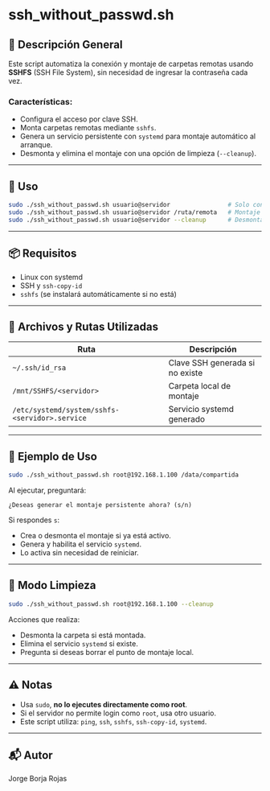 # ssh_without_passwd.sh

## 📄 Descripción General

Este script automatiza la conexión y montaje de carpetas remotas usando **SSHFS** (SSH File System), sin necesidad de ingresar la contraseña cada vez.

### Características:

- Configura el acceso por clave SSH.
- Monta carpetas remotas mediante `sshfs`.
- Genera un servicio persistente con `systemd` para montaje automático al arranque.
- Desmonta y elimina el montaje con una opción de limpieza (`--cleanup`).

---

## 🚀 Uso

```bash
sudo ./ssh_without_passwd.sh usuario@servidor                # Solo conexión SSH
sudo ./ssh_without_passwd.sh usuario@servidor /ruta/remota   # Montaje SSHFS interactivo
sudo ./ssh_without_passwd.sh usuario@servidor --cleanup      # Desmonta y elimina configuración persistente
```

---

## 📦 Requisitos

- Linux con systemd
- SSH y `ssh-copy-id`
- `sshfs` (se instalará automáticamente si no está)

---

## 📁 Archivos y Rutas Utilizadas

| Ruta                                    | Descripción                                  |
|-----------------------------------------|----------------------------------------------|
| `~/.ssh/id_rsa`                         | Clave SSH generada si no existe              |
| `/mnt/SSHFS/<servidor>`                | Carpeta local de montaje                     |
| `/etc/systemd/system/sshfs-<servidor>.service` | Servicio systemd generado                    |

---

## 🧪 Ejemplo de Uso

```bash
sudo ./ssh_without_passwd.sh root@192.168.1.100 /data/compartida
```

Al ejecutar, preguntará:

```
¿Deseas generar el montaje persistente ahora? (s/n)
```

Si respondes `s`:

- Crea o desmonta el montaje si ya está activo.
- Genera y habilita el servicio `systemd`.
- Lo activa sin necesidad de reiniciar.

---

## 🧹 Modo Limpieza

```bash
sudo ./ssh_without_passwd.sh root@192.168.1.100 --cleanup
```

Acciones que realiza:

- Desmonta la carpeta si está montada.
- Elimina el servicio `systemd` si existe.
- Pregunta si deseas borrar el punto de montaje local.

---

## ⚠️ Notas

- Usa `sudo`, **no lo ejecutes directamente como root**.
- Si el servidor no permite login como `root`, usa otro usuario.
- Este script utiliza: `ping`, `ssh`, `sshfs`, `ssh-copy-id`, `systemd`.

---

## 📬 Autor

Jorge Borja Rojas